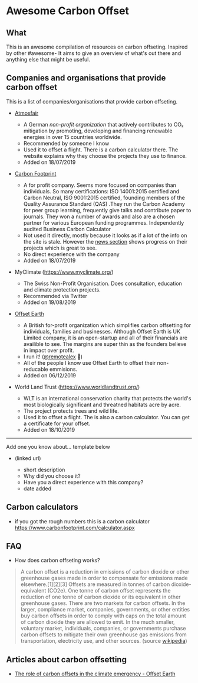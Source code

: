 # Awesome Carbon Offset

## What

This is an awesome compilation of resources on carbon offseting. Inspired by other #awesome-<programming thing> 
It aims to give an overview of what's out there and anything else that might be useful.

## Companies and organisations that provide carbon offset

This is a list of companies/organisations that provide carbon offseting. 

* [Atmosfair](https://www.atmosfair.de/en/climate-protection-projects/) 
    * A German *non-profit organization* that actively contributes to CO₂ mitigation by promoting, developing and financing renewable energies in over 15 countries worldwide. 
    * Recommended by someone I know
    * Used it to offset a flight. There is a carbon calculator there. The website explains why they choose the projects they use to finance. 
    * Added on 18/07/2019

* [Carbon Footprint](https://www.carbonfootprint.com/contact.aspx)
   * A for profit company. Seems more focused on companies than individuals. So many certifications: ISO 14001:2015 certified and Carbon Neutral,  ISO 9001:2015 certified,  founding members of the Quality Assurance Standard (QAS) .They run the Carbon Academy for peer group learning, frequently give talks and contribute paper to journals. They won a number of awards and also are a chosen partner for various European funding programmes.   Independently audited Business Carbon Calculator 
   * Not used it directly, mostly because it looks as if a lot of the info on the site is stale. However the [news section](https://www.carbonfootprint.com/news.html) shows progress on their projects which is great to see.
   * No direct experience with the company
   * Added on 18/07/2019
* MyClimate (https://www.myclimate.org/) 
    * The Swiss Non-Profit Organisation. Does consultation, education and climate protection projects.     
    * Recommended via Twitter 
    * Added on 19/08/2019

* [Offset Earth](https://offset.earth/) 
    * A British for-profit organization which simplifies carbon offsetting for individuals, families and businesses. Although Offset Earth is UK Limited company, it is an open-startup and all of their financials are availible to see. The margins are super thin as the founders believe in impact over profit.
    * I run it! ([@remotealex](https://twitter.com/remotealex) 👋)
    * All of the people I know use Offset Earth to offset their non-reducable emmisions.
    * Added on 06/12/2019

* World Land Trust (https://www.worldlandtrust.org/) 
    * WLT is an international conservation charity that protects the world's most biologically significant and threatned habitats acre by acre.
    * The project protects trees and wild life.
    * Used it to offset a flight. The is also a carbon calculator. You can get a certificate for your offset. 
    * Added on 18/10/2019

---
Add one you know about... template below
* <company-name> (linked url) 
    * short description
    * Why did you choose it?
    * Have you a direct experience with this company?
    * date added

## Carbon calculators

* if you got the rough numbers this is a carbon calculator https://www.carbonfootprint.com/calculator.aspx


## FAQ

* How does carbon offseting works?

>A carbon offset is a reduction in emissions of carbon dioxide or other greenhouse gases made in order to compensate for emissions made elsewhere.[1][2][3] Offsets are measured in tonnes of carbon dioxide-equivalent (CO2e). One tonne of carbon offset represents the reduction of one tonne of carbon dioxide or its equivalent in other greenhouse gases.
> There are two markets for carbon offsets. In the larger, compliance market, companies, governments, or other entities buy carbon offsets in order to comply with caps on the total amount of carbon dioxide they are allowed to emit. 
>In the much smaller, voluntary market, individuals, companies, or governments purchase carbon offsets to mitigate their own greenhouse gas emissions from transportation, electricity use, and other sources. 
(source [wikipedia](https://en.wikipedia.org/wiki/Carbon_offset))



## Articles about carbon offsetting

* [The role of carbon offsets in the climate emergency - Offset Earth](https://offset.earth/articles/in-depth/the-role-of-carbon-offsets-in-the-climate-emergency)
